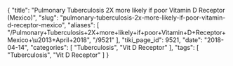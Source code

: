 {
    "title": "Pulmonary Tuberculosis 2X more likely if poor Vitamin D Receptor (Mexico)",
    "slug": "pulmonary-tuberculosis-2x-more-likely-if-poor-vitamin-d-receptor-mexico",
    "aliases": [
        "/Pulmonary+Tuberculosis+2X+more+likely+if+poor+Vitamin+D+Receptor+Mexico+\u2013+April+2018",
        "/9521"
    ],
    "tiki_page_id": 9521,
    "date": "2018-04-14",
    "categories": [
        "Tuberculosis",
        "Vit D Receptor"
    ],
    "tags": [
        "Tuberculosis",
        "Vit D Receptor"
    ]
}